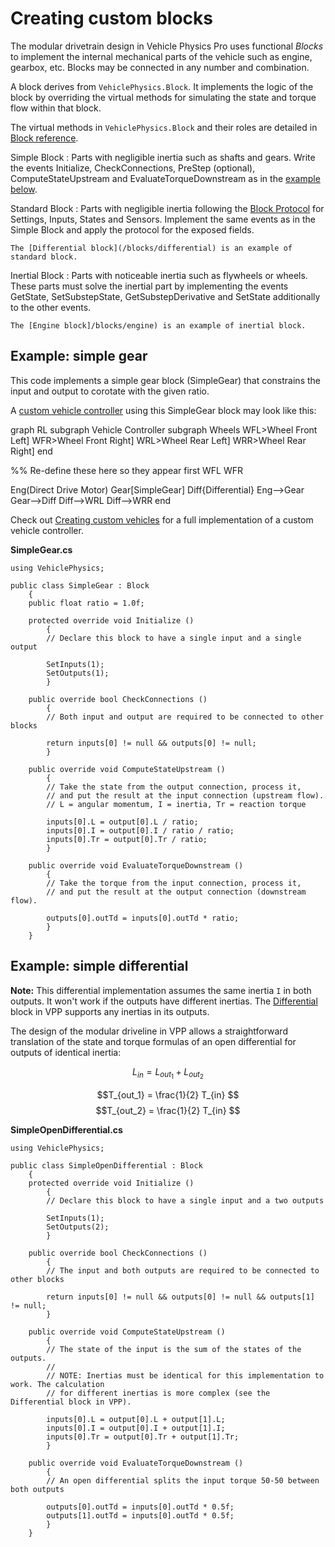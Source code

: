 # Creating custom blocks

The modular drivetrain design in Vehicle Physics Pro uses functional _Blocks_ to implement the
internal mechanical parts of the vehicle such as engine, gearbox, etc. Blocks may be connected in
any number and combination.

A block derives from `VehiclePhysics.Block`. It implements the logic of the block by overriding the
virtual methods for simulating the state and torque flow within that block.

The virtual methods in `VehiclePhysics.Block` and their roles are detailed in [Block reference](block-reference.md).

Simple Block
:	Parts with negligible inertia such as shafts and gears. Write the events Initialize,
	CheckConnections, PreStep (optional), ComputeStateUpstream and EvaluateTorqueDownstream as in
	the [example below](#example-source-code).

Standard Block
:	Parts with negligible inertia following the [Block Protocol](/advanced/block-reference#public-interface)
	for Settings, Inputs, States and Sensors. Implement the same events as in the Simple Block and
	apply the protocol for the exposed fields.

	The [Differential block](/blocks/differential) is an example of standard block.

Inertial Block
:	Parts with noticeable inertia such as flywheels or wheels. These parts must solve the inertial
	part by implementing the events GetState, SetSubstepState, GetSubstepDerivative and SetState
	additionally to the other events.

	The [Engine block]/blocks/engine) is an example of inertial block.

## Example: simple gear

This code implements a simple gear block (SimpleGear) that constrains the input and output to
corotate with the given ratio.

A [custom vehicle controller](/advanced/custom-vehicles) using this SimpleGear block may look like
this:

<div class="mermaid">
graph RL
subgraph Vehicle Controller
subgraph Wheels
WFL>Wheel Front Left]
WFR>Wheel Front Right]
WRL>Wheel Rear Left]
WRR>Wheel Rear Right]
end

%% Re-define these here so they appear first
WFL
WFR

Eng(Direct Drive Motor)
Gear[SimpleGear]
Diff{Differential}
Eng-->Gear
Gear-->Diff
Diff-->WRL
Diff-->WRR
end
</div>

Check out [Creating custom vehicles](/advanced/custom-vehicles) for a full implementation of a
custom vehicle controller.

**SimpleGear.cs**
```
using VehiclePhysics;

public class SimpleGear : Block
	{
	public float ratio = 1.0f;

	protected override void Initialize ()
		{
		// Declare this block to have a single input and a single output

		SetInputs(1);
		SetOutputs(1);
		}

	public override bool CheckConnections ()
		{
		// Both input and output are required to be connected to other blocks

		return inputs[0] != null && outputs[0] != null;
		}

	public override void ComputeStateUpstream ()
		{
		// Take the state from the output connection, process it,
		// and put the result at the input connection (upstream flow).
		// L = angular momentum, I = inertia, Tr = reaction torque

		inputs[0].L = output[0].L / ratio;
		inputs[0].I = output[0].I / ratio / ratio;
		inputs[0].Tr = output[0].Tr / ratio;
		}

	public override void EvaluateTorqueDownstream ()
		{
		// Take the torque from the input connection, process it,
		// and put the result at the output connection (downstream flow).

		outputs[0].outTd = inputs[0].outTd * ratio;
		}
	}
```

## Example: simple differential

**Note:** This differential implementation assumes the same inertia `I` in both outputs. It won't
work if the outputs have different inertias. The [Differential](/blocks/differential/) block in VPP
supports any inertias in its outputs.

The design of the modular driveline in VPP allows a straightforward translation of the state and
torque formulas of an open differential for outputs of identical inertia:

$$L_{in} = L_{out_1} + L_{out_2} $$

$$T_{out_1} = \frac{1}{2} T_{in} $$
$$T_{out_2} = \frac{1}{2} T_{in} $$

**SimpleOpenDifferential.cs**
```
using VehiclePhysics;

public class SimpleOpenDifferential : Block
	{
	protected override void Initialize ()
		{
		// Declare this block to have a single input and a two outputs

		SetInputs(1);
		SetOutputs(2);
		}

	public override bool CheckConnections ()
		{
		// The input and both outputs are required to be connected to other blocks

		return inputs[0] != null && outputs[0] != null && outputs[1] != null;
		}

	public override void ComputeStateUpstream ()
		{
		// The state of the input is the sum of the states of the outputs.
		//
		// NOTE: Inertias must be identical for this implementation to work. The calculation
		// for different inertias is more complex (see the Differential block in VPP).

		inputs[0].L = output[0].L + output[1].L;
		inputs[0].I = output[0].I + output[1].I;
		inputs[0].Tr = output[0].Tr + output[1].Tr;
		}

	public override void EvaluateTorqueDownstream ()
		{
		// An open differential splits the input torque 50-50 between both outputs

		outputs[0].outTd = inputs[0].outTd * 0.5f;
		outputs[1].outTd = inputs[0].outTd * 0.5f;
		}
	}
```